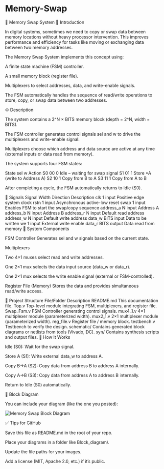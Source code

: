 # Memory-Swap
📝 Memory Swap System
📖 Introduction

In digital systems, sometimes we need to copy or swap data between memory locations without heavy processor intervention. This improves performance and efficiency for tasks like moving or exchanging data between two memory addresses.

The Memory Swap System implements this concept using:

A finite state machine (FSM) controller.

A small memory block (register file).

Multiplexers to select addresses, data, and write-enable signals.

The FSM automatically handles the sequence of read/write operations to store, copy, or swap data between two addresses.

⚙️ Description

The system contains a 2^N × BITS memory block (depth = 2^N, width = BITS).

The FSM controller generates control signals sel and w to drive the multiplexers and write-enable signal.

Multiplexers choose which address and data source are active at any time (external inputs or data read from memory).

The system supports four FSM states:

State	sel	w	Action
S0	00	0	Idle – waiting for swap signal
S1	01	1	Store *A (write to Address A)
S2	10	1	Copy from B to A
S3	11	1	Copy from A to B

After completing a cycle, the FSM automatically returns to Idle (S0).

🔌 Signals
Signal	Width	Direction	Description
clk	1	input	Positive edge system clock
rstn	1	input	Asynchronous active-low reset
swap	1	input	Enables FSM to start the swap/copy sequence
address_a	N	input	Address A
address_b	N	input	Address B
address_r	N	input	Default read address
address_w	N	input	Default write address
data_w	BITS	input	Data to be written
we	1	input	External write enable
data_r	BITS	output	Data read from memory
🧠 System Components

FSM Controller
Generates sel and w signals based on the current state.

Multiplexers

Two 4×1 muxes select read and write addresses.

One 2×1 mux selects the data input source (data_w or data_r).

One 2×1 mux selects the write enable signal (external or FSM-controlled).

Register File (Memory)
Stores the data and provides simultaneous read/write access.

📂 Project Structure
File/Folder	Description
README.md	This documentation file.
Top.v	Top-level module integrating FSM, multiplexers, and register file.
Swap_Fsm.v	FSM Controller generating control signals.
mux4_1.v	4×1 multiplexer module (parameterized width).
mux2_1.v	2×1 multiplexer module (parameterized width).
reg_file.v	Register file / memory block.
testbench.v	Testbench to verify the design.
schematic/	Contains generated block diagrams or netlists from tools (Vivado, DC).
syn/	Contains synthesis scripts and output files.
🚀 How It Works

Idle (S0): Wait for the swap signal.

Store A (S1): Write external data_w to address A.

Copy B→A (S2): Copy data from address B to address A internally.

Copy A→B (S3): Copy data from address A to address B internally.

Return to Idle (S0) automatically.

📸 Block Diagram

You can include your diagram (like the one you posted):

![Memory Swap Block Diagram](Block_diagram/memory_swap_block_diagram.png)

✅ Tips for GitHub

Save this file as README.md in the root of your repo.

Place your diagrams in a folder like Block_diagram/.

Update the file paths for your images.

Add a license (MIT, Apache 2.0, etc.) if it’s public.
